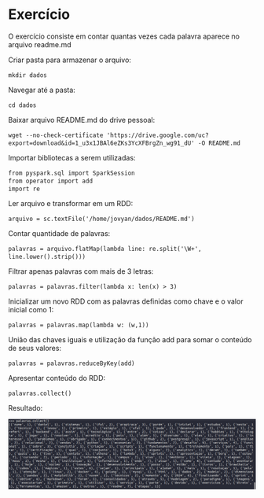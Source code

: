 # Exercício

O exercício consiste em contar quantas vezes cada palavra aparece no arquivo readme.md


Criar pasta para armazenar o arquivo:

```shell
mkdir dados
```
Navegar até a pasta:

```shell
cd dados
```

Baixar arquivo README.md do drive pessoal:

```
wget --no-check-certificate 'https://drive.google.com/uc?export=download&id=1_u3x1JBAl6eZKs3YcXFBrgZn_wg91_dU' -O README.md
```

Importar bibliotecas a serem utilizadas:

```shel
from pyspark.sql import SparkSession
from operator import add
import re
```

Ler arquivo e transformar em um RDD:

```shell
arquivo = sc.textFile('/home/jovyan/dados/README.md')
```

Contar quantidade de palavras:

```shell
palavras = arquivo.flatMap(lambda line: re.split('\W+', line.lower().strip()))
```


Filtrar apenas palavras com mais de 3 letras:

```shell
palavras = palavras.filter(lambda x: len(x) > 3)
```

Inicializar um novo RDD com as palavras definidas como chave e o valor inicial como 1:

```shell
palavras = palavras.map(lambda w: (w,1))
```

União das chaves iguais e utilização da função add para somar o conteúdo de seus valores:

```shell
palavras = palavras.reduceByKey(add)
```

Apresentar conteúdo do RDD:

```shell
palavras.collect()
```

Resultado:

![Contador de palavras](evidencias/contador-de-palavras.png)